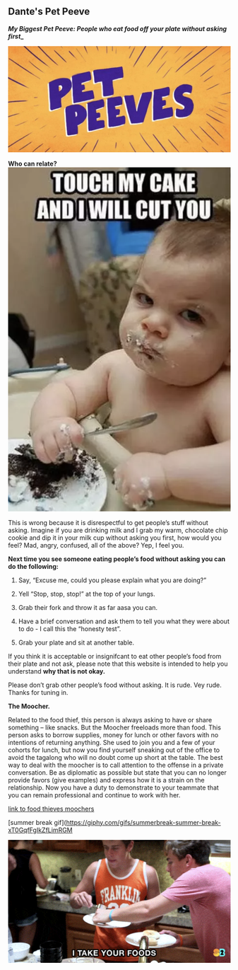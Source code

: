## Dante's Pet Peeve

 **_My Biggest Pet Peeve: People who eat food off your plate without asking first__**
 
![Image](pet-peeves.png)


**Who can relate?**
![Image](memelol.png)


This is wrong because it is disrespectful to get people’s stuff without asking. Imagine if you are drinking milk and I grab my warm, chocolate chip cookie and dip it in your milk cup without asking you first, how would you feel? Mad, angry, confused, all of the above? Yep, I feel you.
  
**Next time you see someone eating people’s food without asking you can do the following:** 

1. Say, “Excuse me, could you please explain what you are doing?”

2. Yell “Stop, stop, stop!” at the top of your lungs.

3. Grab their fork and throw it as far aasa you can. 

4. Have a brief conversation and ask them to tell you what they were about to do - I call this the “honesty test”.

5. Grab your plate and sit at another table. 

If you think it is acceptable or insignifcant to eat other people’s food from their plate and not ask, please note that this website is intended to help you understand **why that is not okay.** 

Please don’t grab other people’s food without asking. It is rude. Vey rude. Thanks for tuning in. 

**The Moocher.** 

Related to the food thief, this person is always asking to have or share something – like snacks. But the Moocher freeloads more than food. This person asks to borrow supplies, money for lunch or other favors with no intentions of returning anything. She used to join you and a few of your cohorts for lunch, but now you find yourself sneaking out of the office to avoid the tagalong who will no doubt come up short at the table. The best way to deal with the moocher is to call attention to the offense in a private conversation. Be as diplomatic as possible but state that you can no longer provide favors (give examples) and express how it is a strain on the relationship. Now you have a duty to demonstrate to your teammate that you can remain professional and continue to work with her.

[link to food thieves moochers](https://www.al.com/business/2014/02/food_thieves_moochers_and_the.html)

[summer break gif](https://giphy.com/gifs/summerbreak-summer-break-xT0GqfFgIkZfLimRGM

![Image](i-take-your-foods.png)


